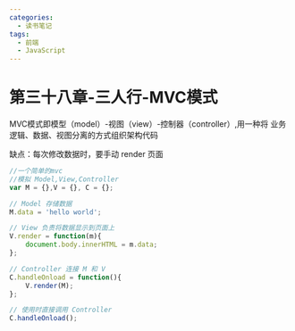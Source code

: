 ```yaml
---
categories:
  - 读书笔记
tags:
  - 前端
  - JavaScript
---
```


# 第三十八章-三人行-MVC模式

MVC模式即模型（model）-视图（view）-控制器（controller）,用一种将
业务逻辑、数据、视图分离的方式组织架构代码

缺点：每次修改数据时，要手动 render 页面

```js
//一个简单的mvc
//模拟 Model,View,Controller
var M = {},V = {}, C = {};

// Model 存储数据
M.data = 'hello world';

// View 负责将数据显示到页面上
V.render = function(m){
    document.body.innerHTML = m.data;
};

// Controller 连接 M 和 V
C.handleOnload = function(){
    V.render(M);
};

// 使用时直接调用 Controller
C.handleOnload();

```
